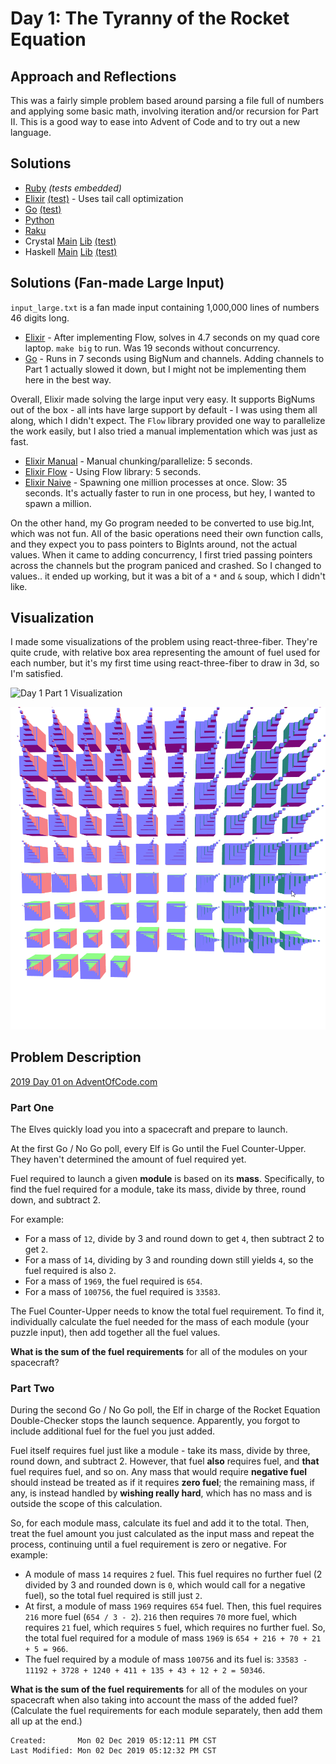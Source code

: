 # Day 1: The Tyranny of the Rocket Equation

## Approach and Reflections

This was a fairly simple problem based around parsing a file full of numbers
and applying some basic math, involving iteration and/or recursion for Part
II. This is a good way to ease into Advent of Code and to try out a new language.

## Solutions

- [Ruby](./ruby_day01/01.rb) _(tests embedded)_
- [Elixir](./elixir_day01/lib/elixir_day01.ex)
  [(test)](./elixir_day01/test/elixir_day01_test.exs) - Uses tail call optimization
- [Go](./go_day01/day01.go) [(test)](./go_day01/day01_test.go)
- [Python](./python_day01/day01.py)
- [Raku](./raku_day01/01.p6)
- Crystal [Main](./crystal_day01/src/main.cr)
  [Lib](./crystal_day01/src/crystal_day01.cr)
  [(test)](./crystal_day01/spec/crystal_day01_spec.cr)
- Haskell [Main](./haskell-day01/app/Main.hs)
  [Lib](./haskell-day01/src/Lib.hs) [(test)](./haskell-day01/test/Spec.hs)

## Solutions (Fan-made Large Input)

`input_large.txt` is a fan made input containing 1,000,000 lines of numbers 46
digits long.

- [Elixir](./elixir_day01/lib/elixir_day01_big.ex) - After implementing Flow,
  solves in 4.7 seconds on my quad core laptop. `make big` to run. Was 19
  seconds without concurrency.
- [Go](./go_day01/day01_large.go) - Runs in 7 seconds using BigNum and
  channels. Adding channels to Part 1 actually slowed it down, but I might
  not be implementing them here in the best way.

Overall, Elixir made solving the large input very easy. It supports BigNums
out of the box - all ints have large support by default - I was using them all
along, which I didn't expect. The `Flow` library provided one way to
parallelize the work easily, but I also tried a manual implementation which
was just as fast.

- [Elixir Manual](./elixir_day01/lib/elixir_day01_big.ex) - Manual
  chunking/parallelize: 5 seconds.
- [Elixir Flow](./elixir_day01/lib/elixir_day01_big_flow.ex) - Using Flow
  library: 5 seconds.
- [Elixir Naive](./elixir_day01/lib/elixir_day01_big_naive.ex) - Spawning one
  million processes at once. Slow: 35 seconds. It's actually faster to run in
  one process, but hey, I wanted to spawn a million.

On the other hand, my Go program needed to be converted to use big.Int, which
was not fun. All of the basic operations need their own function calls, and
they expect you to pass pointers to BigInts around, not the actual values.
When it came to adding concurrency, I first tried passing pointers across the
channels but the program paniced and crashed. So I changed to values.. it
ended up working, but it was a bit of a `*` and `&` soup, which I didn't like.

## Visualization

I made some visualizations of the problem using react-three-fiber. They're
quite crude, with relative box area representing the amount of fuel used for
each number, but it's my first time using react-three-fiber to draw in 3d, so
I'm satisfied.

![Day 1 Part 1 Visualization](./2019_day01_part1.gif?raw=true "Day 1 Part 1 Visualization")

![Day 1 Part 2 Visualization](./2019_day01_part2.gif?raw=true "Day 1 Part 2 Visualization")

## Problem Description

[2019 Day 01 on AdventOfCode.com](https://adventofcode.com/2019/day/1)

### Part One

The Elves quickly load you into a spacecraft and prepare to launch.

At the first Go / No Go poll, every Elf is Go until the Fuel Counter-Upper.
They haven't determined the amount of fuel required yet.

Fuel required to launch a given **module** is based on its **mass**.
Specifically, to find the fuel required for a module, take its mass, divide by
three, round down, and subtract 2.

For example:

- For a mass of `12`, divide by 3 and round down to get `4`, then subtract
  2 to get `2`.
- For a mass of `14`, dividing by 3 and rounding down still yields `4`, so the
  fuel required is also `2`.
- For a mass of `1969`, the fuel required is `654`.
- For a mass of `100756`, the fuel required is `33583`.

The Fuel Counter-Upper needs to know the total fuel requirement. To find it,
individually calculate the fuel needed for the mass of each module (your
puzzle input), then add together all the fuel values.

**What is the sum of the fuel requirements** for all of the modules on your spacecraft?

### Part Two

During the second Go / No Go poll, the Elf in charge of the Rocket Equation
Double-Checker stops the launch sequence. Apparently, you forgot to include
additional fuel for the fuel you just added.

Fuel itself requires fuel just like a module - take its mass, divide by three,
round down, and subtract 2. However, that fuel **also** requires fuel, and
**that** fuel requires fuel, and so on. Any mass that would require **negative
fuel** should instead be treated as if it requires **zero fuel**; the
remaining mass, if any, is instead handled by **wishing really hard**, which
has no mass and is outside the scope of this calculation.

So, for each module mass, calculate its fuel and add it to the total. Then,
treat the fuel amount you just calculated as the input mass and repeat the
process, continuing until a fuel requirement is zero or negative. For example:

- A module of mass `14` requires `2` fuel. This fuel requires no further fuel
  (2 divided by 3 and rounded down is `0`, which would call for a negative
  fuel), so the total fuel required is still just `2`.
- At first, a module of mass `1969` requires `654` fuel. Then, this fuel
  requires `216` more fuel (`654 / 3 - 2`). `216` then requires `70` more
  fuel, which requires `21` fuel, which requires `5` fuel, which requires no
  further fuel. So, the total fuel required for a module of mass `1969` is
  `654 + 216 + 70 + 21 + 5 = 966`.
- The fuel required by a module of mass `100756` and its fuel is:
  `33583 - 11192 + 3728 + 1240 + 411 + 135 + 43 + 12 + 2 = 50346`.

**What is the sum of the fuel requirements** for all of the modules on your
spacecraft when also taking into account the mass of the added fuel?
(Calculate the fuel requirements for each module separately, then add them all
up at the end.)

```
Created:       Mon 02 Dec 2019 05:12:11 PM CST
Last Modified: Mon 02 Dec 2019 05:12:32 PM CST
```
